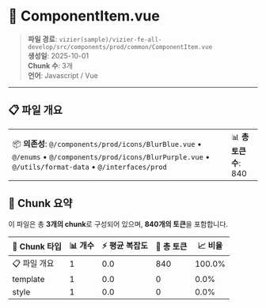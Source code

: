 # 📄 ComponentItem.vue

> **파일 경로**: `vizier(sample)/vizier-fe-all-develop/src/components/prod/common/ComponentItem.vue`  
> **생성일**: 2025-10-01  
> **Chunk 수**: 3개  
> **언어**: Javascript / Vue
---





## 📋 파일 개요

| | |
|--|--|
| 📦 **의존성**: `@/components/prod/icons/BlurBlue.vue` • `@/enums` • `@/components/prod/icons/BlurPurple.vue` • `@/utils/format-data` • `@/interfaces/prod` | 📊 **총 토큰 수**: 840 |






## 🧩 Chunk 요약

이 파일은 총 **3개의 chunk**로 구성되어 있으며, **840개의 토큰**을 포함합니다.

| 🧩 Chunk 타입 | 📊 개수 | ⚡ 평균 복잡도 | 📝 총 토큰 | 📈 비율 |
|---------------|--------|-------------|----------|--------|
| 📋 파일 개요 | 1 | 0.0 | 840 | 100.0% |
| template | 1 | 0.0 | 0 | 0.0% |
| style | 1 | 0.0 | 0 | 0.0% |

